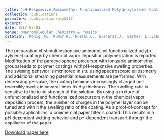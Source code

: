```yaml
---
title: "pH-Responsive Aminomethyl Functionalized Poly(p-xylylene) Coatings by Chemical Vapor Deposition Polymerization"
collection: publications
permalink: /publication/mcp2017
excerpt: ''
date: 2017-02-01
venue: 'Macromolecular Chemistry & Physics'
citation: 'Konig, M., Kumar,R., Hussal,C., Biscarat,J., Barner, L.,Schafer, A. & Lahann,J. (2017) Macromolecular Chemistry & Physics, 218, 1600521.'
---
```

The preparation of stimuli‐responsive aminomethyl functionalized poly(p‐xylylene) coatings by chemical vapor deposition polymerization is reported. Modification of the paracyclophane precursor with ionizable aminomethyl groups leads to polymer coatings with pH‐responsive swelling properties. The swelling behavior is monitored in situ using spectroscopic ellipsometry and additional streaming potential measurements are performed. With decreasing pH‐value, the coating becomes increasingly charged and reversibly swells to several times its dry thickness. The swelling ratio is sensitive to the ionic strength of the solution. By using a mixture of unfunctionalized and functionalized precursors in the chemical vapor deposition process, the number of charges in the polymer layer can be tuned and with it the swelling ratio of the coating. As a proof‐of‐concept for possible applications, a commercial paper filter is coated. This results in a pH‐dependent wetting behavior and pH‐dependent transport through the capillaries of the paper.


[Download paper here](http://rmykmr.github.io/files/mcp2017.pdf)

